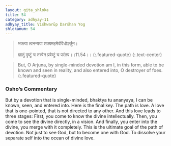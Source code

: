 ```yaml
---
layout: gita_shloka
title: 54
category: adhyay-11
adhyay_title: Viśhwarūp Darśhan Yog
shlokanum: 54
---
```


> भक्त्या त्वनन्यया शक्यमहमेवंविधोऽर्जुन।<br><br>ज्ञातुं दृष्टुं च तत्त्वेन प्रवेष्टुं च परंतप।।11.54।।
{:.featured-quote}
{:.text-center}

> But, O Arjuna, by single-minded devotion am I, in this form, able to be known and seen in reality, and also entered into, O destroyer of foes.
{:.featured-quote}

### Osho’s Commentary
But by a devotion that is single-minded, bhaktya tu ananyaya, I can be known, seen, and entered into.
Here is the final key. The path is love. A love that is one-pointed, that is not directed to any other.
And this love leads to three stages:
First, you come to know the divine intellectually.
Then, you come to see the divine directly, in a vision.
And finally, you enter into the divine, you merge with it completely.
This is the ultimate goal of the path of devotion. Not just to see God, but to become one with God. To dissolve your separate self into the ocean of divine love.
